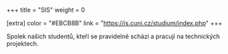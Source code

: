 +++
title = "SIS"
weight = 0

[extra]
color = "#EBCB8B"
link = "https://is.cuni.cz/studium/index.php"
+++

Spolek našich studentů, kteří se pravidelně schází a pracují na technických projektech.

